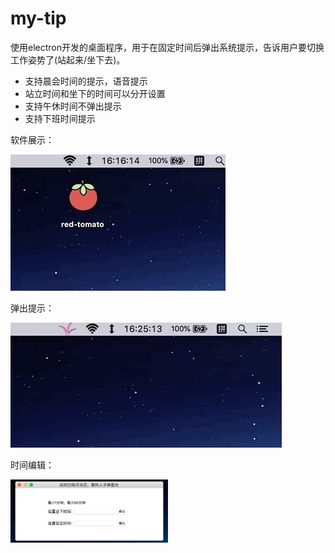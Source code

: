 # my-tip
使用electron开发的桌面程序，用于在固定时间后弹出系统提示，告诉用户要切换工作姿势了(站起来/坐下去)。
* 支持晨会时间的提示，语音提示
* 站立时间和坐下的时间可以分开设置
* 支持午休时间不弹出提示
* 支持下班时间提示

软件展示：  

![软件展示](https://github.com/ZacharyLv/my-tip/blob/master/images/runTomato.gif)

弹出提示：  

![弹出提示](https://github.com/ZacharyLv/my-tip/blob/master/images/showNotification.gif)

时间编辑：  

<img src="https://github.com/ZacharyLv/my-tip/blob/master/images/editTime.png" width="50%">
